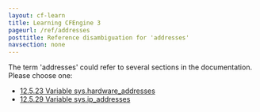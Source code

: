 ```yaml
---
layout: cf-learn
title: Learning CFEngine 3
pageurl: /ref/addresses
posttitle: Reference disambiguation for 'addresses'
navsection: none
---
```


The term 'addresses' could refer to several sections in the documentation. Please choose one:

- [12.5.23 Variable sys.hardware_addresses](https://cfengine.com/manuals/cf3-reference.html#Variable-sys.hardware_addresses)
- [12.5.29 Variable sys.ip_addresses](https://cfengine.com/manuals/cf3-reference.html#Variable-sys.ip_addresses)
